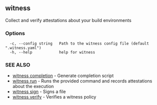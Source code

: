 ## witness

Collect and verify attestations about your build environments

### Options

```
  -c, --config string   Path to the witness config file (default ".witness.yaml")
  -h, --help            help for witness
```

### SEE ALSO

* [witness completion](witness_completion.md)	 - Generate completion script
* [witness run](witness_run.md)	 - Runs the provided command and records attestations about the execution
* [witness sign](witness_sign.md)	 - Signs a file
* [witness verify](witness_verify.md)	 - Verifies a witness policy

